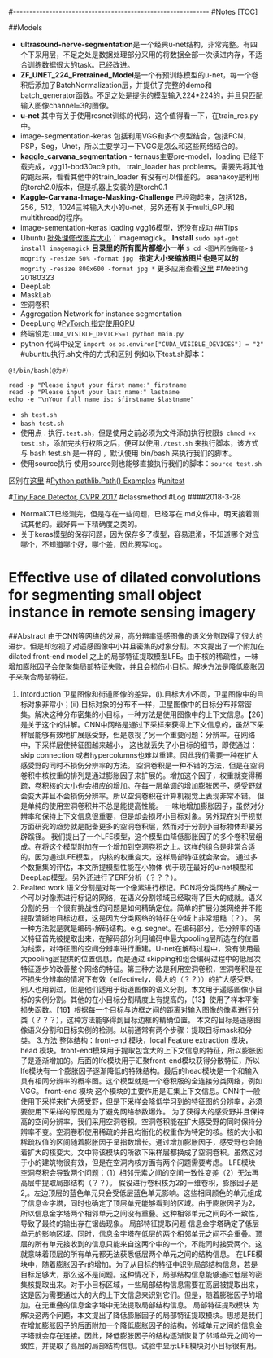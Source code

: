 #------------------------------------------------------------
#Notes
[TOC]

##Models
- **ultrasound-nerve-segmentation**是一个经典u-net结构，非常完整。有四个下采用层，不足之处是数据处理部分采用的将数据全部一次读进内存，不适合训练数据很大的task。已经改进。
- **ZF_UNET_224_Pretrained_Model**是一个有预训练模型的u-net，每一个卷积后添加了BatchNormalization层，并提供了完整的demo和batch_generator函数。不足之处是提供的模型输入224*224的，并且只匹配输入图像channel=3的图像。
- **u-net** 其中有关于使用resnet训练的代码，这个值得看一下，在train_res.py中。
- image-segmentation-keras 包括利用VGG和多个模型结合，包括FCN，PSP，Seg，Unet，所以主要学习一下VGG是怎么和这些网络结合的。
- **kaggle_carvana_segmentation** - ternaus主要pre-model，loading 已经下载完成，vgg11-bbd30ac9.pth。
train_loader has problems。需要先将其他的跑起来，看看其他中的train_loader 有没有可以借鉴的。
asanakoy是利用的torch2.0版本，但是机器上安装的是torch0.1
- **Kaggle-Carvana-Image-Masking-Challenge** 已经跑起来，包括128，256，512，1024三种输入大小的u-net，另外还有关于multi_GPU和multithread的程序。
- image-sementation-keras loading vgg16模型，还没有成功
##Tips
- Ubuntu [批处理修改图片大小][1]：imagemagick。
**Install**
`sudo apt-get install imagemagick`
**目录里的所有图片都缩小一半**
`$ cd <图片所在路径>`
`$ mogrify -resize 50% -format jpg `
**指定大小来缩放图片也是可以的**
`mogrify -resize 800x600 -format jpg *`
更多应用查看[这里][2]
#Meeting 20180323
- DeepLab
- MaskLab
- 空洞卷积
- Aggregation Network for instance segmentation
- DeepLung
#[PyTorch 指定使用GPU][3]
- 终端设定`CUDA_VISIBLE_DEVICES=1 python main.py`
- python 代码中设定
`import os`
`os.environ["CUDA_VISIBLE_DEVICES"] = "2"`
#ubunttu执行.sh文件的方式和区别
例如以下test.sh脚本：
```
@!/bin/bash(@为#)

read -p "Please input your first name:" firstname
read -p "Please input your last name:" lastname
echo -e "\nYour full name is: $firstname $lastname"
```
- `sh test.sh`
- `bash test.sh`
- 使用点 . 执行`.test.sh`，但是使用之前必须为文件添加执行权限`$ chmod +x test.sh`，添加完执行权限之后，便可以使用`./test.sh` 来执行脚本，该方式与 bash test.sh 是一样的 ，默认使用 bin/bash 来执行我们的脚本。
- 使用source执行
使用source则也能够直接执行我们的脚本：`source test.sh`

区别在[这里][4]
#[Python pathlib.Path() Examples][5]
#[unitest][6]


#[Tiny Face Detector, CVPR 2017][7]
#classmethod
#Log
####2018-3-28
- NormalCT已经测完，但是存在一些问题，已经写在.md文件中。明天接着测试其他的。最好算一下精确度之类的。
- 关于keras模型的保存问题，因为保存多了模型，容易混淆，不知道哪个对应哪个，不知道哪个好，哪个差，因此要写log。

# Effective use of dilated convolutions for segmenting small object instance in remote sensing imagery
##Abstract
由于CNN等网络的发展，高分辨率遥感图像的语义分割取得了很大的进步。但是却忽视了对遥感图像中小并且密集的对象分割。本文提出了一个附加在dilated front-end model 之上的局部特征提取模型LFE。由于核的稀疏性，一味增加膨胀因子会使聚集局部特征失败，并且会损伤小目标。解决方法是降低膨胀因子来聚合局部特征。
1. Intorduction
 卫星图像和街道图像的差异，(i).目标大小不同，卫星图像中的目标对象非常小；(ii).目标对象的分布不一样，卫星图像中的目标分布非常密集。解决这种分布密集的小目标，一种方法是使用图像中的上下文信息。【26】是关于这个的讲解。CNN中网络是通过下采样来获得上下文信息的，虽然下采样层能够有效地扩展感受野，但是忽视了另一个重要问题：分辨率。在网络中，下采样层使特征图越来越小， 这也就丢失了小目标的细节，即使通过：skip connection 或者hypercolumns也难以重建。因此我们需要一种在扩大感受野的同时不损伤分辨率的方法。
 空洞卷积是一种不错的方法，但是在空洞卷积中核权重的排列是通过膨胀因子来扩展的。增加这个因子，权重就变得稀疏，卷积核的大小也会相应的增加。在每一层单调的增加膨胀因子，感受野就会变大并且不会损伤分辨率。所以空洞卷积在计算机视觉上表现非常不错。
 但是单纯的使用空洞卷积并不总是能提高性能。 一味地增加膨胀因子，虽然对分辨率和保持上下文信息很重要，但是却会损坏小目标对象。另外现在对于视觉方面研究的趋势就是配备更多的空洞卷积层，然而对于分割小目标物体却要另辟蹊径。
 我们提出了一个LFE模型，这个模型由降低膨胀因子的多个卷积层组成。在将这个模型附加在一个增加到空洞卷积之上。这样的组合是非常合适的，因为通过LFE模型， 内核的权重变大，这样局部特征就会聚合。
	 通过多个数据集的评估，本文所提模型性能在小物体 优于现在最好的u-net模型和DeepLap模型。另外还进行了ERF分析（？？？）。
2. Realted work
	语义分割是对每一个像素进行标记。FCN将分类网络扩展成一个可以对像素进行标记的网络，在语义分割领域已经取得了巨大的成就。语义分割的另一个很有挑战性的问题是如何精确定位。简单的扩展分类网络并不能提取清晰地目标边框，这是因为分类网络的特征在空域上非常粗糙（？）。 另一种方法就是就是编码-解码结构。e.g. segnet。在编码部分，低分辨率的语义特征首先被提取出来，在解码部分利用编码中最大pooling层所选在的位置为线索，对特征图的空间分辨率进行重建。U-net在解码过程中，没有使用最大pooling层提供的位置信息，而是通过 skipping和组合编码过程中的低层次特征逐步的改善整个网络的特征。第三种方法是利用空洞卷积，空洞卷积是在不损失分辨率的情况下有效（effectively，最大的（？？））的扩大感受野。别人也用到过，但是他们适用于街道图像的语义分割，本文用于遥感图像小目标的实例分割。其他的在小目标分割精度上有提高的，【13】使用了样本平衡损失函数。【16】根据每一个目标与边框之间的距离对输入图像的像素进行分类（？？？），这种方法能够得到目标边框的精确位置。
	本文的目标是遥感图像语义分割和目标实例的检测。以前通常有两个步骤：提取目标mask和分类。
3.方法
整体结构：front-end 模块，local Feature  extraction 模块，head 模块。front-end模块用于提取包含大的上下文信息的特征，所以膨胀因子是逐渐增加的。后面的lfe模块用于汇聚front-end模块获得分散特征，所以lfe模块有一个膨胀因子逐渐降低的特殊结构。最后的head模块是一个和输入具有相同分辨率的概率图。这个模型就是一个卷积版的全连接分类网络，例如VGG。
front-end 模块
这个模块的主要作用是汇集上下文信息。CNN中一般使用下采样来扩大感受野，但是下采样会降低学习到的特征图的分辨率，必须要使用下采样的原因是为了避免网络参数爆炸。
为了获得大的感受野并且保持高的空间分辨率，我们采用空洞卷积。空洞卷积能在扩大感受野的同时保持分辨率不变。空洞卷积使用稀疏的并且均衡化的权重作为特定的核。核的大小和稀疏权值的区间随着膨胀因子呈指数增长。通过增加膨胀因子，感受野也会随着扩大的核变大。文中将该模块的所欲下采样层都换成了空洞卷积。虽然这对于小的建筑物很有效，但是在空洞内核方面有两个问题需要考虑。
LFE模块
空洞卷积会导致两个问题：（1）相邻元素之间的空间一致性变差（2）无法再高层中提取局部结构（？？）。
假设进行卷积核为2的一维卷积，膨胀因子是2,。左边顶层的蓝色单元只会受低层蓝色单元影响。这些相同颜色的单元组成了信息金字塔，同时也确定了顶层单元能够看到的区域。由于膨胀因子为2，所以信息金字塔两个相邻单元之间没有重叠。这种相邻单元之间的不一致性，导致了最终的输出存在锯齿现象。
局部特征提取问题
信息金字塔确定了低层单元的影响区域。同时，信息金字塔在低层的两个相邻单元之间不会重叠。顶层的所有单元接收到的信息只能来自这两个中的一个，不能同时接受两个。这就意味着顶层的所有单元都无法获悉低层两个单元之间的结构信息。
在LFE模块中，随着膨胀因子r的增加。为了从目标的特征中识别局部结构信息，若是目标足够大，那么这不是问题。这种情况下，局部结构信息能够通过低层的密集核提取出来。对于小目标区域，一些局部结构信息需要在高层被提取出来，这是因为需要通过大的大的上下文信息来识别它们。但是，随着膨胀因子的增加，在无重叠的信息金字塔中无法提取局部结构信息。
局部特征提取模块
为解决这两个问题，本文提出了降低膨胀因子的局部特征提取模块。思想是我们在增加膨胀因子的后面附加一个降低膨胀因子的结构，邻域单元之间的信息金字塔就会存在连接。因此，降低膨胀因子的结构逐渐恢复了邻域单元之间的一致性，并提取了高层的局部结构信息。试验中显示LFE模块对小目标很有用。



[1]:https://www.chrisyue.com/ubuntu-batch-modify-picture-size.html
[2]:http://www.imagemagick.org/Usage/basics/#mogrify
[3]:https://www.cnblogs.com/qinduanyinghua/p/7157714.html
[4]:http://blog.csdn.net/u012336923/article/details/50474692
[5]:https://www.programcreek.com/python/example/81574/pathlib.Path
[6]:https://blog.csdn.net/huilan_same/article/details/52944782
[7]:https://github.com/peiyunh/tiny
[8]:https://www.cnblogs.com/elie/p/5876210.html